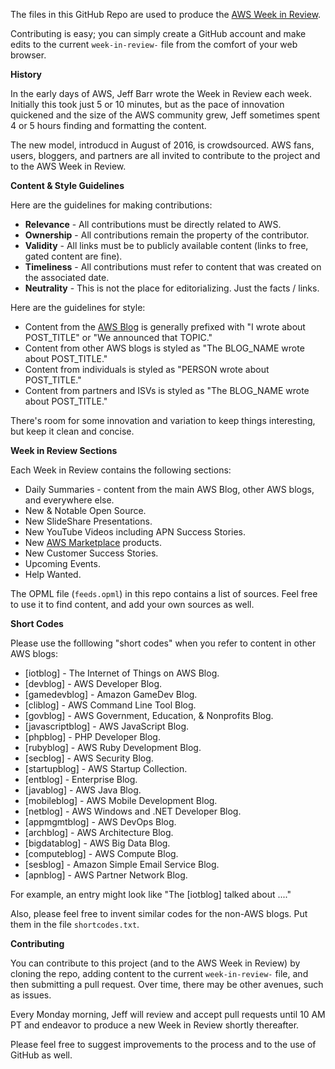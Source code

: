The files in this GitHub Repo are used to produce the [AWS Week in Review](https://aws.amazon.com/blogs/aws/category/week-in-review/). 

Contributing is easy; you can simply create a GitHub account and make edits to the current `week-in-review-` file from the comfort of your web browser. 

**History**

In the early days of AWS, Jeff Barr wrote the Week in Review each week. Initially this took just 5 or 10 minutes, but as the pace of
innovation quickened and the size of the AWS community grew, Jeff sometimes spent 4 or 5 hours finding and formatting the content.

The new model, introducd in August of 2016, is crowdsourced. AWS fans, users, bloggers, and partners are all invited to contribute
to the project and to the AWS Week in Review.

**Content & Style Guidelines**

Here are the guidelines for making contributions:

* **Relevance** - All contributions must be directly related to AWS.
* **Ownership** - All contributions remain the property of the contributor.
* **Validity** - All links must be to publicly available content (links to free, gated content are fine).
* **Timeliness** - All contributions must refer to content that was created on the associated date.
* **Neutrality** - This is not the place for editorializing. Just the facts / links.

Here are the guidelines for style:

* Content from the [AWS Blog](https://aws.amazon.com/blogs/aws/) is generally prefixed with "I wrote about POST_TITLE" or "We announced that TOPIC."
* Content from other AWS blogs is styled as "The BLOG_NAME wrote about POST_TITLE."
* Content from individuals is styled as "PERSON wrote about POST_TITLE."
* Content from partners and ISVs is styled as "The BLOG_NAME wrote about POST_TITLE."

There's room for some innovation and variation to keep things interesting, but keep it clean and concise.

**Week in Review Sections**

Each Week in Review contains the following sections:

* Daily Summaries - content from the main AWS Blog, other AWS blogs, and everywhere else.
* New & Notable Open Source.
* New SlideShare Presentations.
* New YouTube Videos including APN Success Stories.
* New [AWS Marketplace](https://aws.amazon.com/marketplace) products.
* New Customer Success Stories.
* Upcoming Events.
* Help Wanted.

The OPML file (`feeds.opml`) in this repo contains a list of sources. Feel free to use it to find content, and add your own sources as well.

**Short Codes**

Please use the folllowing "short codes" when you refer to content in other AWS blogs:

* [iotblog] - The Internet of Things on AWS Blog.
* [devblog] - AWS Developer Blog.
* [gamedevblog] - Amazon GameDev Blog.
* [cliblog] - AWS Command Line Tool Blog.
* [govblog] - AWS Government, Education, & Nonprofits Blog.
* [javascriptblog] - AWS JavaScript Blog.
* [phpblog] - PHP Developer Blog.
* [rubyblog] - AWS Ruby Development Blog.
* [secblog] - AWS Security Blog.
* [startupblog] - AWS Startup Collection.
* [entblog] - Enterprise Blog.
* [javablog] - AWS Java Blog.
* [mobileblog] - AWS Mobile Development Blog.
* [netblog] - AWS Windows and .NET Developer Blog.
* [appmgmtblog] - AWS DevOps Blog.
* [archblog] - AWS Architecture Blog.
* [bigdatablog] - AWS Big Data Blog.
* [computeblog] - AWS Compute Blog.
* [sesblog] - Amazon Simple Email Service Blog.
* [apnblog] - AWS Partner Network Blog.

For example, an entry might look like "The [iotblog] talked about ...."

Also, please feel free to invent similar codes for the non-AWS blogs. Put them in the file `shortcodes.txt`.

**Contributing**

You can contribute to this project (and to the AWS Week in Review) by cloning the repo, adding content to the current `week-in-review-` file, and then submitting a pull request. Over time, there may be other avenues, such as issues.

Every Monday morning, Jeff will review and accept pull requests until 10 AM PT and endeavor to produce a new Week in Review shortly thereafter.

Please feel free to suggest improvements to the process and to the use of GitHub as well.



